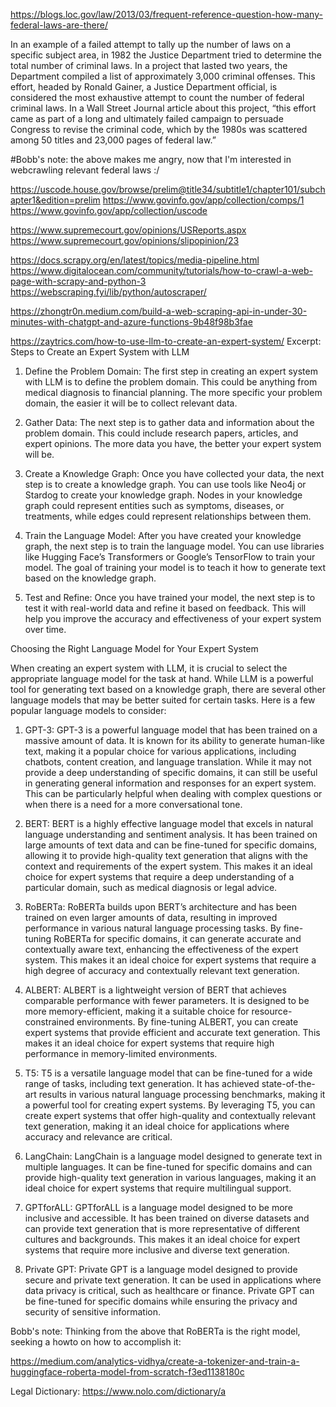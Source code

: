 https://blogs.loc.gov/law/2013/03/frequent-reference-question-how-many-federal-laws-are-there/

In an example of a failed attempt to tally up the number of laws on a specific subject area, in 1982 the Justice Department tried to determine the total number of criminal laws. In a project that lasted two years, the Department compiled a list of approximately 3,000 criminal offenses. This effort, headed by Ronald Gainer, a Justice Department official, is considered the most exhaustive attempt to count the number of federal criminal laws. In a Wall Street Journal article about this project, “this effort came as part of a long and ultimately failed campaign to persuade Congress to revise the criminal code, which by the 1980s was scattered among 50 titles and 23,000 pages of federal law.”

#Bobb's note: the above makes me angry, now that I'm interested in webcrawling relevant federal laws :/

https://uscode.house.gov/browse/prelim@title34/subtitle1/chapter101/subchapter1&edition=prelim 
https://www.govinfo.gov/app/collection/comps/1
https://www.govinfo.gov/app/collection/uscode 

https://www.supremecourt.gov/opinions/USReports.aspx
https://www.supremecourt.gov/opinions/slipopinion/23



https://docs.scrapy.org/en/latest/topics/media-pipeline.html
https://www.digitalocean.com/community/tutorials/how-to-crawl-a-web-page-with-scrapy-and-python-3
https://webscraping.fyi/lib/python/autoscraper/ 



https://zhongtr0n.medium.com/build-a-web-scraping-api-in-under-30-minutes-with-chatgpt-and-azure-functions-9b48f98b3fae


https://zaytrics.com/how-to-use-llm-to-create-an-expert-system/
Excerpt: 
Steps to Create an Expert System with LLM
1. Define the Problem Domain: The first step in creating an expert system with LLM is to define the problem domain. This could be anything from medical diagnosis to financial planning. The more specific your problem domain, the easier it will be to collect relevant data.

2. Gather Data: The next step is to gather data and information about the problem domain. This could include research papers, articles, and expert opinions. The more data you have, the better your expert system will be.

3. Create a Knowledge Graph: Once you have collected your data, the next step is to create a knowledge graph. You can use tools like Neo4j or Stardog to create your knowledge graph. Nodes in your knowledge graph could represent entities such as symptoms, diseases, or treatments, while edges could represent relationships between them.

4. Train the Language Model: After you have created your knowledge graph, the next step is to train the language model. You can use libraries like Hugging Face’s Transformers or Google’s TensorFlow to train your model. The goal of training your model is to teach it how to generate text based on the knowledge graph.

5. Test and Refine: Once you have trained your model, the next step is to test it with real-world data and refine it based on feedback. This will help you improve the accuracy and effectiveness of your expert system over time.

Choosing the Right Language Model for Your Expert System

When creating an expert system with LLM, it is crucial to select the appropriate language model for the task at hand. While LLM is a powerful tool for generating text based on a knowledge graph, there are several other language models that may be better suited for certain tasks. Here is a few popular language models to consider:

1. GPT-3: GPT-3 is a powerful language model that has been trained on a massive amount of data. It is known for its ability to generate human-like text, making it a popular choice for various applications, including chatbots, content creation, and language translation. While it may not provide a deep understanding of specific domains, it can still be useful in generating general information and responses for an expert system. This can be particularly helpful when dealing with complex questions or when there is a need for a more conversational tone.

2. BERT: BERT is a highly effective language model that excels in natural language understanding and sentiment analysis. It has been trained on large amounts of text data and can be fine-tuned for specific domains, allowing it to provide high-quality text generation that aligns with the context and requirements of the expert system. This makes it an ideal choice for expert systems that require a deep understanding of a particular domain, such as medical diagnosis or legal advice.

3. RoBERTa: RoBERTa builds upon BERT’s architecture and has been trained on even larger amounts of data, resulting in improved performance in various natural language processing tasks. By fine-tuning RoBERTa for specific domains, it can generate accurate and contextually aware text, enhancing the effectiveness of the expert system. This makes it an ideal choice for expert systems that require a high degree of accuracy and contextually relevant text generation.

4. ALBERT: ALBERT is a lightweight version of BERT that achieves comparable performance with fewer parameters. It is designed to be more memory-efficient, making it a suitable choice for resource-constrained environments. By fine-tuning ALBERT, you can create expert systems that provide efficient and accurate text generation. This makes it an ideal choice for expert systems that require high performance in memory-limited environments.

5. T5: T5 is a versatile language model that can be fine-tuned for a wide range of tasks, including text generation. It has achieved state-of-the-art results in various natural language processing benchmarks, making it a powerful tool for creating expert systems. By leveraging T5, you can create expert systems that offer high-quality and contextually relevant text generation, making it an ideal choice for applications where accuracy and relevance are critical.

6. LangChain: LangChain is a language model designed to generate text in multiple languages. It can be fine-tuned for specific domains and can provide high-quality text generation in various languages, making it an ideal choice for expert systems that require multilingual support.

7. GPTforALL: GPTforALL is a language model designed to be more inclusive and accessible. It has been trained on diverse datasets and can provide text generation that is more representative of different cultures and backgrounds. This makes it an ideal choice for expert systems that require more inclusive and diverse text generation.

8. Private GPT: Private GPT is a language model designed to provide secure and private text generation. It can be used in applications where data privacy is critical, such as healthcare or finance. Private GPT can be fine-tuned for specific domains while ensuring the privacy and security of sensitive information.



Bobb's note: Thinking from the above that RoBERTa is the right model, seeking a howto on how to accomplish it:

https://medium.com/analytics-vidhya/create-a-tokenizer-and-train-a-huggingface-roberta-model-from-scratch-f3ed1138180c

Legal Dictionary: https://www.nolo.com/dictionary/a


